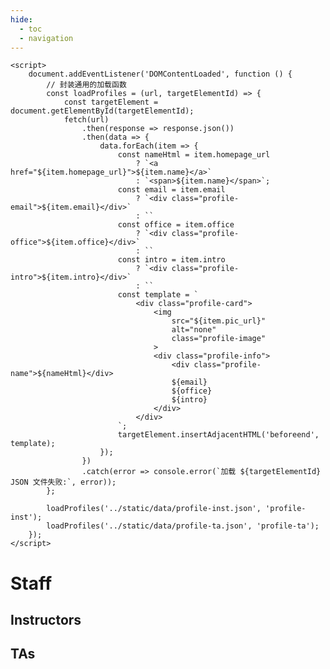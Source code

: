 ```yaml
---
hide:
  - toc
  - navigation
---
```

<!DOCTYPE html>
<html lang="en">
<head>
    <meta charset="UTF-8">
    <meta name="viewport" content="width=device-width, initial-scale=1.0">
    <title>Staff</title>
    <link rel="stylesheet" href="../stylesheets/staff.css">
</head>
<body>

    <script>
        document.addEventListener('DOMContentLoaded', function () {
            // 封装通用的加载函数
            const loadProfiles = (url, targetElementId) => {
                const targetElement = document.getElementById(targetElementId);
                fetch(url)
                    .then(response => response.json())
                    .then(data => {
                        data.forEach(item => {
                            const nameHtml = item.homepage_url
                                ? `<a href="${item.homepage_url}">${item.name}</a>`
                                : `<span>${item.name}</span>`;
                            const email = item.email
                                ? `<div class="profile-email">${item.email}</div>`
                                : ``
                            const office = item.office
                                ? `<div class="profile-office">${item.office}</div>`
                                : ``
                            const intro = item.intro
                                ? `<div class="profile-intro">${item.intro}</div>`
                                : ``
                            const template = `
                                <div class="profile-card">
                                    <img 
                                        src="${item.pic_url}" 
                                        alt="none" 
                                        class="profile-image"
                                    >
                                    <div class="profile-info">
                                        <div class="profile-name">${nameHtml}</div>
                                        ${email}
                                        ${office}
                                        ${intro}
                                    </div>
                                </div>
                            `;
                            targetElement.insertAdjacentHTML('beforeend', template);
                        });
                    })
                    .catch(error => console.error(`加载 ${targetElementId} JSON 文件失败:`, error));
            };

            loadProfiles('../static/data/profile-inst.json', 'profile-inst');
            loadProfiles('../static/data/profile-ta.json', 'profile-ta');
        });
    </script>
</body>
</html>

# **Staff**

## **Instructors**

<div id="profile-inst">
</div>

## **TAs**

<div id="profile-ta">
</div>
